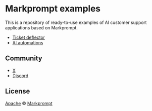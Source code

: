 # Markprompt examples

This is a repository of ready-to-use examples of AI customer support applications based on Markprompt.

- [Ticket deflector]()
- [AI automations]()

## Community

- [X](https://x.com/markprompt)
- [Discord](https://discord.gg/MBMh4apz6X)

## License

[Apache](./LICENSE) © [Markprompt](https://markprompt.com)

